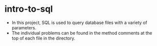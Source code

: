 # intro-to-sql
- In this project, SQL is used to query database files with a variety of parameters. 
- The individual problems can be found in the method comments at the top of each file in the directory. 
